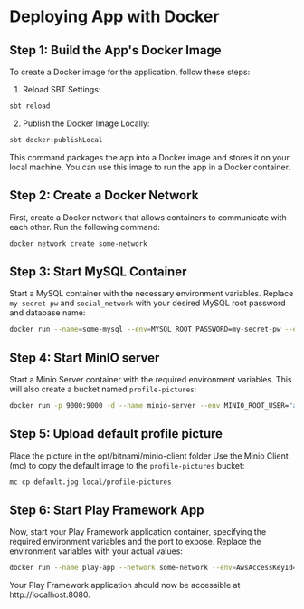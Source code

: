 
# Deploying App with Docker

## Step 1: Build the App's Docker Image

To create a Docker image for the application, follow these steps:
1. Reload SBT Settings:
```bash
sbt reload
```
2. Publish the Docker Image Locally:
```bash
sbt docker:publishLocal
```
This command packages the app into a Docker image and stores it on your local machine. You can use this image to run the app in a Docker container.

## Step 2: Create a Docker Network

First, create a Docker network that allows containers to communicate with each other. Run the following command:

```bash
docker network create some-network
```

## Step 3: Start MySQL Container

Start a MySQL container with the necessary environment variables. Replace `my-secret-pw` and `social_network` with your desired MySQL root password and database name:

```bash
docker run --name=some-mysql --env=MYSQL_ROOT_PASSWORD=my-secret-pw --env=MYSQL_DATABASE=social_network --network some-network --volume=/var/lib/mysql --restart=no --runtime=runc -d mysql:8.1
```

## Step 4: Start MinIO server

Start a Minio Server container with the required environment variables. This will also create a bucket named `profile-pictures`:

```bash
docker run -p 9000:9000 -d --name minio-server --env MINIO_ROOT_USER="admin" --env MINIO_ROOT_PASSWORD="password" --env MINIO_DEFAULT_BUCKETS="profile-pictures" --network some-network bitnami/minio:latest
```

## Step 5: Upload default profile picture

Place the picture in the opt/bitnami/minio-client folder
Use the Minio Client (mc) to copy the default image to the `profile-pictures` bucket:
```bash
mc cp default.jpg local/profile-pictures
```

## Step 6: Start Play Framework App

Now, start your Play Framework application container, specifying the required environment variables and the port to expose. Replace the environment variables with your actual values:
```bash
docker run --name play-app --network some-network --env=AwsAccessKeyId=admin --env=AuthSecretKey=Ao921kdkedoekdopkO@jjasidjasidHUHWUF782174812 --env=AwsSecretAccessKey=password --env=PLAY_HTTP_PORT=8080 --env=APPLICATION_SECRET=MzU4NEZFRkQ3MTE3MTVGMjRERkFDNUUzMTYyQUE= --rm -p 8080:8080 praksa-vuk-radmilovic-backend -Dconfig.resource=production.conf
```

Your Play Framework application should now be accessible at http://localhost:8080.

